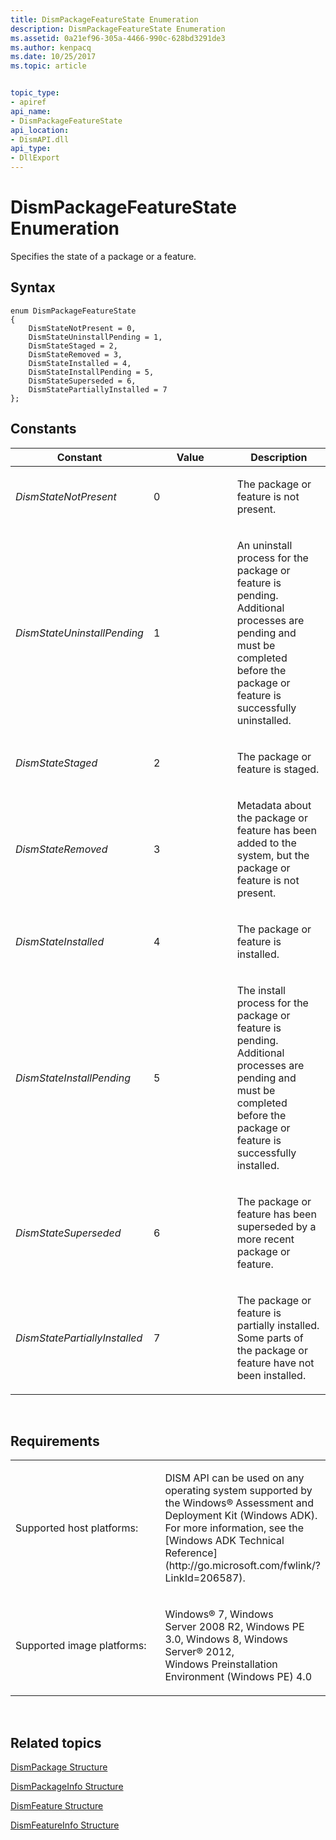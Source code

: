 ```yaml
---
title: DismPackageFeatureState Enumeration
description: DismPackageFeatureState Enumeration
ms.assetid: 0a21ef96-305a-4466-990c-628bd3291de3
ms.author: kenpacq
ms.date: 10/25/2017
ms.topic: article


topic_type: 
- apiref
api_name: 
- DismPackageFeatureState
api_location: 
- DismAPI.dll
api_type: 
- DllExport
---
```


# DismPackageFeatureState Enumeration


Specifies the state of a package or a feature.

## <span id="Syntax"></span><span id="syntax"></span><span id="SYNTAX"></span>Syntax


``` syntax
enum DismPackageFeatureState
{
    DismStateNotPresent = 0,
    DismStateUninstallPending = 1,
    DismStateStaged = 2,
    DismStateRemoved = 3,
    DismStateInstalled = 4,
    DismStateInstallPending = 5,
    DismStateSuperseded = 6,
    DismStatePartiallyInstalled = 7
};
```

## <span id="Constants"></span><span id="constants"></span><span id="CONSTANTS"></span>Constants


<table>
<colgroup>
<col width="33%" />
<col width="33%" />
<col width="33%" />
</colgroup>
<thead>
<tr class="header">
<th>Constant</th>
<th>Value</th>
<th>Description</th>
</tr>
</thead>
<tbody>
<tr class="odd">
<td><p><em>DismStateNotPresent</em></p></td>
<td><p>0</p></td>
<td><p>The package or feature is not present.</p></td>
</tr>
<tr class="even">
<td><p><em>DismStateUninstallPending</em></p></td>
<td><p>1</p></td>
<td><p>An uninstall process for the package or feature is pending. Additional processes are pending and must be completed before the package or feature is successfully uninstalled.</p></td>
</tr>
<tr class="odd">
<td><p><em>DismStateStaged</em></p></td>
<td><p>2</p></td>
<td><p>The package or feature is staged.</p></td>
</tr>
<tr class="even">
<td><p><em>DismStateRemoved</em></p></td>
<td><p>3</p></td>
<td><p>Metadata about the package or feature has been added to the system, but the package or feature is not present.</p></td>
</tr>
<tr class="odd">
<td><p><em>DismStateInstalled</em></p></td>
<td><p>4</p></td>
<td><p>The package or feature is installed.</p></td>
</tr>
<tr class="even">
<td><p><em>DismStateInstallPending</em></p></td>
<td><p>5</p></td>
<td><p>The install process for the package or feature is pending. Additional processes are pending and must be completed before the package or feature is successfully installed.</p></td>
</tr>
<tr class="odd">
<td><p><em>DismStateSuperseded</em></p></td>
<td><p>6</p></td>
<td><p>The package or feature has been superseded by a more recent package or feature.</p></td>
</tr>
<tr class="even">
<td><p><em>DismStatePartiallyInstalled</em></p></td>
<td><p>7</p></td>
<td><p>The package or feature is partially installed. Some parts of the package or feature have not been installed.</p></td>
</tr>
</tbody>
</table>

 

## <span id="Requirements"></span><span id="requirements"></span><span id="REQUIREMENTS"></span>Requirements


<table>
<colgroup>
<col width="50%" />
<col width="50%" />
</colgroup>
<tbody>
<tr class="odd">
<td><p>Supported host platforms:</p></td>
<td><p>DISM API can be used on any operating system supported by the Windows® Assessment and Deployment Kit (Windows ADK). For more information, see the [Windows ADK Technical Reference](http://go.microsoft.com/fwlink/?LinkId=206587).</p></td>
</tr>
<tr class="even">
<td><p>Supported image platforms:</p></td>
<td><p>Windows® 7, Windows Server 2008 R2, Windows PE 3.0, Windows 8, Windows Server® 2012, Windows Preinstallation Environment (Windows PE) 4.0</p></td>
</tr>
</tbody>
</table>

 

## <span id="related_topics"></span>Related topics


[DismPackage Structure](dismpackage-structure.md)

[DismPackageInfo Structure](dismpackageinfo-structure.md)

[DismFeature Structure](dismfeature-structure.md)

[DismFeatureInfo Structure](dismfeatureinfo-structure.md)

 

 




